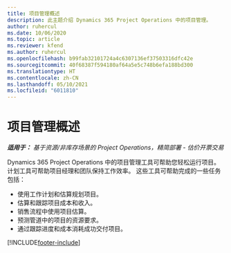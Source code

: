 ```yaml
---
title: 项目管理概述
description: 此主题介绍 Dynamics 365 Project Operations 中的项目管理。
author: ruhercul
ms.date: 10/06/2020
ms.topic: article
ms.reviewer: kfend
ms.author: ruhercul
ms.openlocfilehash: b99fab32101724a4c6307136ef37503316dfc42e
ms.sourcegitcommit: 40f68387f594180af64a5e5c748b6efa188bd300
ms.translationtype: HT
ms.contentlocale: zh-CN
ms.lasthandoff: 05/10/2021
ms.locfileid: "6011810"
---
```

# <a name="project-management-overview"></a>项目管理概述

_**适用于：** 基于资源/非库存场景的 Project Operations，精简部署 - 估价开票交易_

Dynamics 365 Project Operations 中的项目管理工具可帮助您轻松运行项目。 计划工具可帮助项目经理和团队保持工作效率。 这些工具可帮助完成的一些任务包括：

- 使用工作计划和估算规划项目。
- 估算和跟踪项目成本和收入。
- 销售流程中使用项目估算。
- 预测管道中的项目的资源要求。
- 通过跟踪进度和成本消耗成功交付项目。


[!INCLUDE[footer-include](../includes/footer-banner.md)]